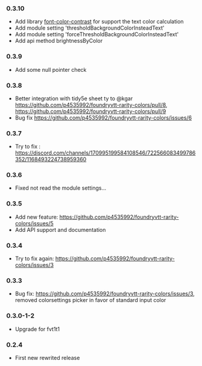 ### 0.3.10

- Add library [font-color-contrast](https://github.com/russoedu/font-color-contrast) for support the text color calculation
- Add module setting 'thresholdBackgroundColorInsteadText'
- Add module setting 'forceThresholdBackgroundColorInsteadText'
- Add api method brightnessByColor

### 0.3.9

- Add some null pointer check

### 0.3.8

- Better integration with tidy5e sheet ty to @kgar https://github.com/p4535992/foundryvtt-rarity-colors/pull/8, https://github.com/p4535992/foundryvtt-rarity-colors/pull/9
- Bug fix https://github.com/p4535992/foundryvtt-rarity-colors/issues/6

### 0.3.7

- Try to fix : https://discord.com/channels/170995199584108546/722566083499786352/1168493224738959360

### 0.3.6

- Fixed not read the module settings...

### 0.3.5

- Add new feature: https://github.com/p4535992/foundryvtt-rarity-colors/issues/5
- Add API support and documentation 

### 0.3.4 

- Try to fix again: https://github.com/p4535992/foundryvtt-rarity-colors/issues/3

### 0.3.3

- Bug fix: https://github.com/p4535992/foundryvtt-rarity-colors/issues/3, removed colorsettings picker in favor of standard input color

### 0.3.0-1-2

- Upgrade for fvt1t1

### 0.2.4

- First new rewrited release
